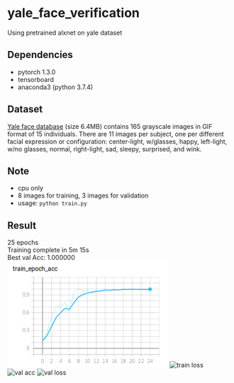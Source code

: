 # yale_face_verification
Using pretrained alxnet on yale dataset   


## Dependencies
- pytorch 1.3.0
- tensorboard
- anaconda3 (python 3.7.4)  


## Dataset
[Yale face database](URL 'http://cvc.cs.yale.edu/cvc/projects/yalefaces/yalefaces.html')
(size 6.4MB) contains 165 grayscale images in GIF format of 15 individuals. There are 11 images per subject, one per different facial expression or configuration: center-light, w/glasses, happy, left-light, w/no glasses, normal, right-light, sad, sleepy, surprised, and wink.   


## Note
- cpu only
- 8 images for training, 3 images for validation
- usage: `python train.py`  


## Result
25 epochs  
Training complete in 5m 15s  
Best val Acc: 1.000000  
![train acc](https://github.com/pida0/yale_face_verification/blob/master/result%20pic/train%20acc.png)
![train loss]()
![val acc]()
![val loss]()
